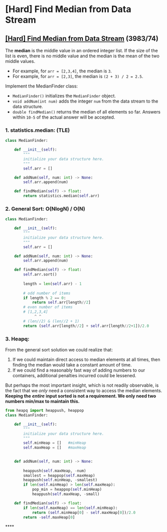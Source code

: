 # \[Hard\] Find Median from Data Stream

## [\[Hard\] Find Median from Data Stream](https://leetcode.com/problems/find-median-from-data-stream/)           \(3983/74\)

The **median** is the middle value in an ordered integer list. If the size of the list is even, there is no middle value and the median is the mean of the two middle values.

* For example, for `arr = [2,3,4]`, the median is `3`.
* For example, for `arr = [2,3]`, the median is `(2 + 3) / 2 = 2.5`.

Implement the MedianFinder class:

* `MedianFinder()` initializes the `MedianFinder` object.
* `void addNum(int num)` adds the integer `num` from the data stream to the data structure.
* `double findMedian()` returns the median of all elements so far. Answers within `10-5` of the actual answer will be accepted.

### 1. statistics.median:   \(TLE\)

```python
class MedianFinder:

    def __init__(self):
        """
        initialize your data structure here.
        """
        self.arr = []

    def addNum(self, num: int) -> None:
        self.arr.append(num)

    def findMedian(self) -> float:
        return statistics.median(self.arr)
```

### 2. General Sort:  O\(NlogN\) / O\(N\)

```python
class MedianFinder:

    def __init__(self):
        """
        initialize your data structure here.
        """
        self.arr = []

    def addNum(self, num: int) -> None:
        self.arr.append(num)

    def findMedian(self) -> float:
        self.arr.sort()
        
        length = len(self.arr) - 1
        
        # odd number of items
        if length % 2 == 0:
            return self.arr[length//2]
        # even number of items
        # [1,2,3,4] 
             ^ ^    
        # (len//2) & (len//2 + 1)
        return (self.arr[length//2] + self.arr[length//2+1])/2.0
```

### 3. Heapq:  

From the general sort solution we could realize that: 

1. If we could maintain direct access to median elements at all times, then finding the median would take a constant amount of time.
2. If we could find a reasonably fast way of adding numbers to our containers, additional penalties incurred could be lessened.

But perhaps the most important insight, which is not readily observable, is the fact that we _only_ need a consistent way to access the median elements. **Keeping the** _**entire**_ **input sorted is not a requirement. We only need two numbers min/max to maintain this.** 

```python
from heapq import heappush, heappop
class MedianFinder:

    def __init__(self):
        """
        initialize your data structure here.
        """
        self.minHeap = []   #minHeap
        self.maxHeap = []   #maxHeap
        

    def addNum(self, num: int) -> None:
        
        heappush(self.maxHeap, -num)
        smallest = heappop(self.maxHeap)
        heappush(self.minHeap, -smallest)
        if len(self.minHeap) > len(self.maxHeap):
            pop_min = heappop(self.minHeap)
            heappush(self.maxHeap, -small)

    def findMedian(self) -> float:
        if len(self.maxHeap) == len(self.minHeap):
            return (self.minHeap[0] - self.maxHeap[0])/2.0
        return -self.maxHeap[0]
```

\*\*\*\*

